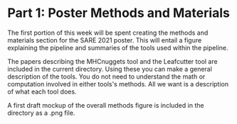 # Part 1: Poster Methods and Materials

The first portion of this week will be spent creating the methods and materials section for the SARE 2021 poster. This will entail a figure explaining the pipeline and summaries of the tools used within the pipeline.

The papers describing the MHCnuggets tool and the Leafcutter tool are included in the current directory. Using these you can make a general description of the tools. You do not need to understand the math or computation involved in either tools's methods. All we want is a description of what each tool does. 

A first draft mockup of the overall methods figure is included in the directory as a .png file.
